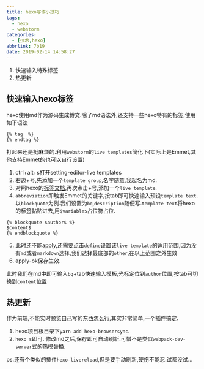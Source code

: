 ```yaml
---
title: hexo写作小技巧
tags:
  - hexo
  - webstorm
categories:
  - [技术,hexo]
abbrlink: 7b19
date: 2019-02-14 14:58:27
---
```


1. 快速输入特殊标签
2. 热更新
<!--less-->

## 快速输入hexo标签
hexo使用md作为源码生成博文.除了md语法外,还支持一些hexo特有的标签,使用如下语法
```
{% tag  %}
{% endtag %}
```
打起来还是挺麻烦的.利用`webstorm`的`live templates`简化下(实际上是Emmet,其他支持Emmet的也可以自行设置)
1. ctrl+alt+s打开setting-editor-live templates
2. 右边+号,先添加一个`template group`,名字随意,我起名为md.
3. 对照hexo的[标签文档](https://hexo.io/zh-cn/docs/tag-plugins.html),再次点击+号,添加一个`live template`.
4. `abbreviation`即触发Emmet的关键字,按tab即可快速输入预设`template text`.以`blockquote`为例.我们设置为`bq`,`description`随便写.`template text`将hexo的标签黏贴进去,用`$variable$`占位符占位.
```
{% blockquote $author$ %}
$content$
{% endblockquote %}
```
5. 此时还不能apply,还需要点击`define`设置该`live template`的适用范围,因为没有`md`或者`markdown`选择,我们选择最底部的`other`,在以上范围之外生效
6. apply-ok保存生效.

此时我们在md中即可输入`bq`+tab快速输入模板,光标定位到`author`位置,按tab可切换到`content`位置

## 热更新
作为前端,不能实时预览自己写的东西怎么行,其实非常简单,一个插件搞定.
1. hexo项目根目录下`yarn add hexo-browsersync`.
2. `hexo s`即可.
修改md之后,保存即可自动刷新.可惜不是类似`webpack-dev-server`式的热模替换.

ps.还有个类似的插件`hexo-livereload`,但是要手动刷新,硬伤不能忍.试都没试...
